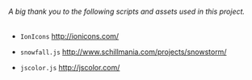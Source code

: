 
###### A big thank you to the following scripts and assets used in this project.

- `IonIcons` http://ionicons.com/

- `snowfall.js` http://www.schillmania.com/projects/snowstorm/

- `jscolor.js` http://jscolor.com/
